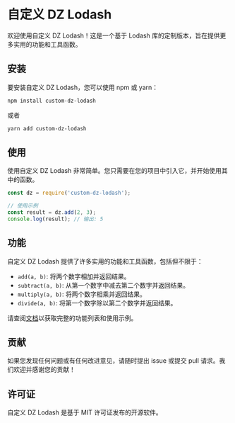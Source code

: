 # 自定义 DZ Lodash

欢迎使用自定义 DZ Lodash！这是一个基于 Lodash 库的定制版本，旨在提供更多实用的功能和工具函数。

## 安装

要安装自定义 DZ Lodash，您可以使用 npm 或 yarn：

```bash
npm install custom-dz-lodash
```

或者

```bash
yarn add custom-dz-lodash
```

## 使用

使用自定义 DZ Lodash 非常简单。您只需要在您的项目中引入它，并开始使用其中的函数。

```javascript
const dz = require('custom-dz-lodash');

// 使用示例
const result = dz.add(2, 3);
console.log(result); // 输出: 5
```

## 功能

自定义 DZ Lodash 提供了许多实用的功能和工具函数，包括但不限于：

- `add(a, b)`: 将两个数字相加并返回结果。
- `subtract(a, b)`: 从第一个数字中减去第二个数字并返回结果。
- `multiply(a, b)`: 将两个数字相乘并返回结果。
- `divide(a, b)`: 将第一个数字除以第二个数字并返回结果。

请查阅[文档](https://github.com/dingzc2450/custom-dz-lodash/wiki)以获取完整的功能列表和使用示例。

## 贡献

如果您发现任何问题或有任何改进意见，请随时提出 issue 或提交 pull 请求。我们欢迎并感谢您的贡献！

## 许可证

自定义 DZ Lodash 是基于 MIT 许可证发布的开源软件。
